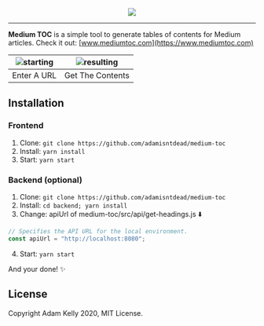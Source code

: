 <div style="text-align:center"><img src="resources/logo.png"/></div>

---

**Medium TOC** is a simple tool to generate tables of contents for Medium articles. Check it out: [www.mediumtoc.com](https://www.mediumtoc.com)

| ![starting](resources/start.png) | ![resulting](resources/result.png) |
| -------------------------------- | ---------------------------------- |
| Enter A URL                      | Get The Contents                   |

## Installation

### Frontend
1. Clone: `git clone https://github.com/adamisntdead/medium-toc`
2. Install: `yarn install`
3. Start: `yarn start`

### Backend (optional)
1. Clone: `git clone https://github.com/adamisntdead/medium-toc`
2. Install: `cd backend; yarn install`
3. Change: apiUrl of medium-toc/src/api/get-headings.js :arrow_down:
```js
// Specifies the API URL for the local environment.
const apiUrl = "http://localhost:8080";
```
4. Start: `yarn start`

And your done! :sparkles:

## License

Copyright Adam Kelly 2020, MIT License.
